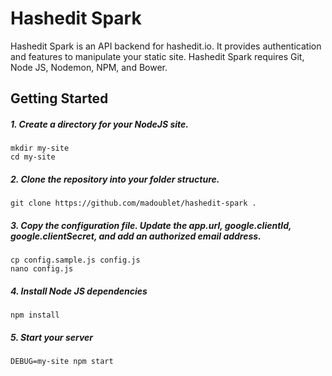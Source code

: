 # Hashedit Spark

Hashedit Spark is an API backend for hashedit.io.  It provides authentication and features to manipulate your static site.  Hashedit Spark requires Git, Node JS, Nodemon, NPM, and Bower.

## Getting Started

##### 1. Create a directory for your NodeJS site.
```
mkdir my-site
cd my-site
```

##### 2. Clone the repository into your folder structure.
```
git clone https://github.com/madoublet/hashedit-spark .
```

##### 3. Copy the configuration file.  Update the app.url, google.clientId, google.clientSecret, and add an authorized email address.

```
cp config.sample.js config.js
nano config.js
```

##### 4. Install Node JS dependencies
```
npm install
```

##### 5. Start your server
```
DEBUG=my-site npm start
```